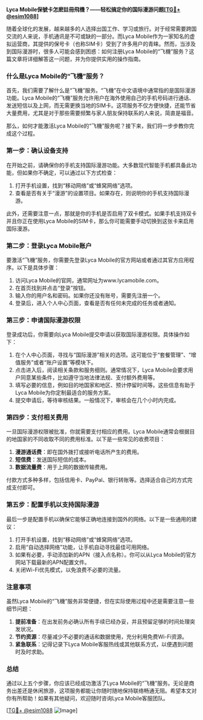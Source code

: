 **Lyca Mobile保號卡怎麽註冊飛機？——轻松搞定你的国际漫游问题[[TG💪+ @esim1088](https://t.me/s/esim1088)]**

随着全球化的发展，越来越多的人选择出国工作、学习或旅行。对于经常需要跨国交流的人来说，手机通讯是不可或缺的一部分。而Lyca Mobile作为一家知名的虚拟运营商，其提供的保号卡（也称SIM卡）受到了许多用户的青睐。然而，当涉及到国际漫游时，很多人可能会感到困惑：如何注册Lyca Mobile的“飞機”服务？这篇文章将详细解答这一问题，并为你提供实用的操作指南。

### 什么是Lyca Mobile的“飞機”服务？

首先，我们需要了解什么是“飞機”服务。“飞機”在中文语境中通常指的是国际漫游功能。Lyca Mobile的“飞機”服务允许用户在海外使用自己的手机号码进行通话、发送短信以及上网，而无需更换当地的SIM卡。这项服务不仅方便快捷，还能节省大量费用，尤其是对于那些需要频繁与家人朋友保持联系的人来说，简直是福音。

那么，如何才能激活Lyca Mobile的“飞機”服务呢？接下来，我们将一步步教你完成这个过程。

### 第一步：确认设备支持

在开始之前，请确保你的手机支持国际漫游功能。大多数现代智能手机都具备此功能，但如果你不确定，可以通过以下方式检查：

1. 打开手机设置，找到“移动网络”或“蜂窝网络”选项。
2. 查看是否有关于“漫游”的设置项目。如果存在，则说明你的手机支持国际漫游。

此外，还需要注意一点，那就是你的手机是否启用了双卡模式。如果手机支持双卡并且你正在使用Lyca Mobile的SIM卡，那么你可能需要手动切换到这张卡来启用国际漫游。

### 第二步：登录Lyca Mobile账户

要激活“飞機”服务，你需要先登录Lyca Mobile的官方网站或者通过其官方应用程序。以下是具体步骤：

1. 访问Lyca Mobile的官网，通常网址为www.lycamobile.com。
2. 在首页找到并点击“登录”按钮。
3. 输入你的用户名和密码。如果你还没有账号，需要先注册一个。
4. 登录后，进入个人中心页面，查看是否有任何未完成的任务或者通知。

### 第三步：申请国际漫游权限

登录成功后，你需要向Lyca Mobile提交申请以获取国际漫游权限。具体操作如下：

1. 在个人中心页面，寻找与“国际漫游”相关的选项。这可能位于“套餐管理”、“增值服务”或者“账户设置”等模块下。
2. 点击进入后，阅读相关条款和服务细则。通常情况下，Lyca Mobile会要求用户同意某些条件，比如遵守当地法律法规、支付额外费用等。
3. 填写必要的信息，例如目的地国家和地区、预计停留时间等。这些信息有助于Lyca Mobile为你定制最适合的服务方案。
4. 提交申请后，等待审核结果。一般情况下，审核会在几个小时内完成。

### 第四步：支付相关费用

一旦国际漫游权限被批准，你就需要支付相应的费用。Lyca Mobile通常会根据目的地国家的不同收取不同的费用标准。以下是一些常见的收费项目：

1. **漫游通话费**：即在国外拨打或接听电话所产生的费用。
2. **短信费**：发送国际短信的成本。
3. **数据流量费**：用于上网的数据传输费用。

付款方式多种多样，包括信用卡、PayPal、银行转账等。选择适合自己的方式完成支付即可。

### 第五步：配置手机以支持国际漫游

最后一步是配置手机以确保它能够正确地连接到国外的网络。以下是一些通用的建议：

1. 打开手机设置，找到“移动网络”或“蜂窝网络”选项。
2. 启用“自动选择网络”功能，让手机自动寻找最佳可用网络。
3. 如果有必要，手动添加新的APN（接入点名称）。你可以从Lyca Mobile的官方网站下载最新的APN配置文件。
4. 关闭Wi-Fi优先模式，以免浪费不必要的流量。

### 注意事项

虽然Lyca Mobile的“飞機”服务非常便捷，但在实际使用过程中还是需要注意一些细节问题：

1. **提前准备**：在出发前务必确认所有手续已经办妥，并且预留足够的时间处理突发状况。
2. **节约资源**：尽量减少不必要的通话和数据使用，充分利用免费Wi-Fi资源。
3. **紧急联系**：记得记录下Lyca Mobile客服热线或其他联系方式，以便遇到问题时及时求助。

### 总结

通过以上五个步骤，你应该已经成功激活了Lyca Mobile的“飞機”服务。无论是商务出差还是休闲旅游，这项服务都能让你随时随地保持联络畅通无阻。希望本文对你有所帮助！如果有其他疑问，欢迎随时咨询Lyca Mobile客服团队。

[[TG💪+ @esim1088](https://t.me/s/esim1088) ![Image](https://i.postimg.cc/4NQfJmqS/Snipaste-2025-05-13-00-14-12.png)]